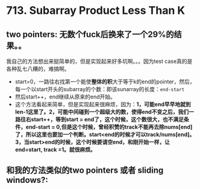 # 713. Subarray Product Less Than K

## two pointers: 无数个fuck后换来了一个29%的结果。。
我自己的方法想出来挺简单的，但是实现起来好多坑啊。。。因为test case真的是各种乱七八糟的，难搞啊。
* start=0，一路往右找第一个能使**整体的积**大于等于k的end的pointer，然后，每一个以start开头的subarray的个数：即该sunarray的长度：```end-start```
* 然后start++，end继续从原来的end开始。
* 这个方法看起来简单，但是实现起来很麻烦，因为：**1，可能end早早地就到len-1这里了。2，可能中间碰到一个超级大的数，使得end不变之后，我们一路往右start++，等到start = end了，这个时候，这个数很大，也不满足条件，end-start = 0,但是这个时候，曾经积赞的track不能再去除nums[end]了，所以这里也要加一个判断。start<end的时候才可以track/nums[end]。3，当start>end的时候，这个时候要请空end，和刚开始一样，让end=start, track =1。就很麻烦。**

## 和我的方法类似的two pointers 或者 sliding windows?:


